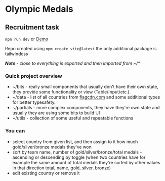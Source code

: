 # Olympic Medals
## Recruitment task

``npm run dev`` or [Demo](olympic.hbieszczad.pl)

Repo created using ``npm create vite@latest`` the only additional package is tailwindcss

***Note** - close to everything is exported and then imported from ~/\**

### Quick project overview

- ~/bits - really small components that usually don't have their own state, they provide some functionality or view (Table/Input/etc.).
- ~/data - list of all countries from [flagcdn.com](https://flagcdn.com/en/codes.json) and some additional types for better typesafety.
- ~/partials - more complex components, they have they're own state and usually they are using some bits to build UI
- ~/utils - collection of some useful and repeatable functions

### You can 
- select country from given list, and then assign to it how much gold/silver/bronze medals they've won
- sort by team name, number of gold/silver/bronze/total medals - ascending or descending by toggle (when two countries have for example the same amount of total medals they're sorted by other values in that direction total, name, gold, silver, bronze)
- edit existing country or remove it
